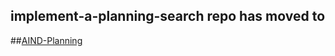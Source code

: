 ## implement-a-planning-search repo has moved to 

##[AIND-Planning](https://github.com/udacity/AIND-Planning)
